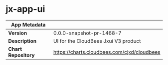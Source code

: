 # jx-app-ui

|App Metadata||
|---|---|
| **Version** | 0.0.0-snapshot-pr-1468-7 |
| **Description** | UI for the CloudBees Jxui V3 product |
| **Chart Repository** | https://charts.cloudbees.com/cjxd/cloudbees |
